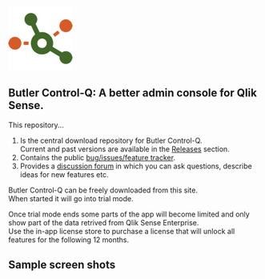 ![butler-control-q-logo](./icon_128x128.png "Butler Control-Q logo")

## Butler Control-Q: A better admin console for Qlik Sense.


This repository...

1. Is the central download repository for Butler Control-Q.  
   Current and past versions are available in the [Releases](https://github.com/ptarmiganlabs/butler-control-q-public/releases) section.
2. Contains the public [bug/issues/feature tracker](https://github.com/ptarmiganlabs/butler-control-q-public/issues).
3. Provides a [discussion forum](https://github.com/ptarmiganlabs/butler-control-q-public/discussions) in which you can ask questions, describe ideas for new features etc.


Butler Control-Q can be freely downloaded from this site.  
When started it will go into trial mode.  

Once trial mode ends some parts of the app will become limited and only show part of the data retrived from Qlik Sense Enterprise.  
Use the in-app license store to purchase a license that will unlock all features for the following 12 months.

## Sample screen shots

